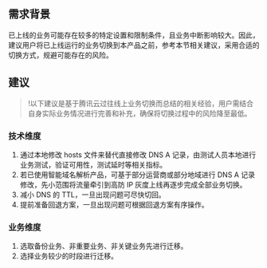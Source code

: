 ## 需求背景
已上线的业务可能存在较多的特定设置和限制条件，且业务中断影响较大。因此，建议用户将已上线运行的业务切换到本产品之前，参考本节相关建议，采用合适的切换方式，规避可能存在的风险。

## 建议
>!以下建议是基于腾讯云过往线上业务切换而总结的相关经验，用户需结合自身实际业务情况进行完善和补充，确保将切换过程中的风险降至最低。

### 技术维度
1.	通过本地修改 hosts 文件来替代直接修改 DNS A 记录，由测试人员本地进行业务测试，验证可用性，测试延时等相关指标。
2.	若已使用智能域名解析产品，可基于部分运营商或部分地域进行 DNS A 记录修改，先小范围将流量牵引到高防 IP 灰度上线再逐步完成全部业务切换。
3.	减小 DNS 的 TTL，一旦出现问题可尽快切回。
4.	提前准备回退方案，一旦出现问题可根据回退方案有序操作。

### 业务维度
1. 选取备份业务、非重要业务、非关键业务先进行迁移。
2. 选择业务较少的时段进行迁移。
